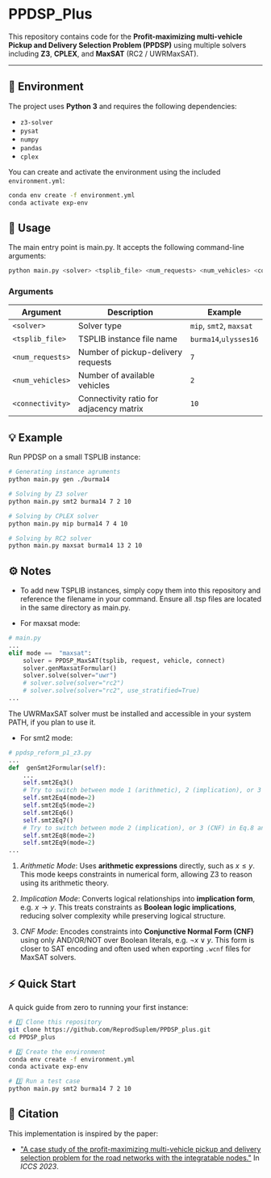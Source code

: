 # PPDSP_Plus

This repository contains code for the **Profit-maximizing multi-vehicle Pickup and Delivery Selection Problem (PPDSP)** using multiple solvers including **Z3**, **CPLEX**, and **MaxSAT** (RC2 / UWRMaxSAT).

---

## 🧩 Environment

The project uses **Python 3** and requires the following dependencies:

- `z3-solver`
- `pysat`
- `numpy`
- `pandas`
- `cplex`

You can create and activate the environment using the included `environment.yml`:

```bash
conda env create -f environment.yml
conda activate exp-env
```

## 🚀 Usage
The main entry point is main.py.
It accepts the following command-line arguments:

```bash
python main.py <solver> <tsplib_file> <num_requests> <num_vehicles> <connectivity>
```

### Arguments
| Argument         | Description                             | Example                           |
| ---------------- | --------------------------------------- | --------------------------------- |
| `<solver>`       | Solver type                             | `mip`, `smt2`, `maxsat`           |
| `<tsplib_file>`  | TSPLIB instance file name               | `burma14`,`ulysses16`             |
| `<num_requests>` | Number of pickup-delivery requests      | `7`                               |
| `<num_vehicles>` | Number of available vehicles            | `2`                               |
| `<connectivity>` | Connectivity ratio for adjacency matrix | `10`                              |


## 💡 Example
Run PPDSP on a small TSPLIB instance:

```bash
# Generating instance agruments
python main.py gen ./burma14

# Solving by Z3 solver
python main.py smt2 burma14 7 2 10

# Solving by CPLEX solver
python main.py mip burma14 7 4 10

# Solving by RC2 solver
python main.py maxsat burma14 13 2 10
```

## ⚙️ Notes

- To add new TSPLIB instances, simply copy them into this repository and reference the filename in your command. Ensure all .tsp files are located in the same directory as main.py.

- For maxsat mode:

```python
# main.py
...
elif mode ==  "maxsat":
	solver = PPDSP_MaxSAT(tsplib, request, vehicle, connect)
	solver.genMaxsatFormular()
	solver.solve(solver="uwr")
	# solver.solve(solver="rc2")
	# solver.solve(solver="rc2", use_stratified=True)
...
```
The UWRMaxSAT solver must be installed and accessible in your system PATH, if you plan to use it.

- For smt2 mode:
```python
# ppdsp_reform_p1_z3.py
...
def  genSmt2Formular(self):
	...
	self.smt2Eq3()
	# Try to switch between mode 1 (arithmetic), 2 (implication), or 3 (CNF) in Eq.4 and Eq.5
	self.smt2Eq4(mode=2)
	self.smt2Eq5(mode=2)
	self.smt2Eq6()
	self.smt2Eq7()
	# Try to switch between mode 2 (implication), or 3 (CNF) in Eq.8 and Eq.9
	self.smt2Eq8(mode=2)
	self.smt2Eq9(mode=2)
...
```

1. _Arithmetic Mode_: Uses **arithmetic expressions** directly, such as $x \le y$. This mode keeps constraints in numerical form, allowing Z3 to reason using its arithmetic theory.

2. _Implication Mode_: Converts logical relationships into **implication form**, e.g. $x \to y$. This treats constraints as **Boolean logic implications**, reducing solver complexity while preserving logical structure.

3. _CNF Mode_: Encodes constraints into **Conjunctive Normal Form (CNF)** using only AND/OR/NOT over Boolean literals, e.g. $\lnot x \lor y$. This form is closer to SAT encoding and often used when exporting `.wcnf` files for MaxSAT solvers.

## ⚡ Quick Start
A quick guide from zero to running your first instance:

```bash
# 1️⃣ Clone this repository
git clone https://github.com/ReprodSuplem/PPDSP_plus.git
cd PPDSP_plus

# 2️⃣ Create the environment
conda env create -f environment.yml
conda activate exp-env

# 3️⃣ Run a test case
python main.py smt2 burma14 7 2 10
```

## 🧠 Citation
This implementation is inspired by the paper:

- ["A case study of the profit-maximizing multi-vehicle pickup and delivery selection problem for the road networks with the integratable nodes."](https://doi.org/10.1007/978-3-031-36024-4_35) In _ICCS 2023_.
